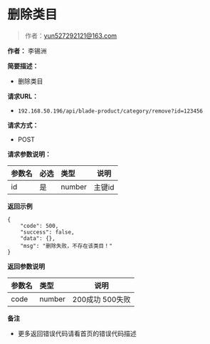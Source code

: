 # 删除类目

> 作者：yun527292121@163.com

**作者：** 李锡洲

**简要描述：** 

- 删除类目

**请求URL：** 
- `192.168.50.196/api/blade-product/category/remove?id=123456`
  
**请求方式：**
- POST 


**请求参数说明：** 

|参数名|必选|类型|说明|
|:----    |:---|:----- |-----   |
|id |是  |number |主键id   |

 **返回示例**

``` 
{
    "code": 500,
    "success": false,
    "data": {},
    "msg": "删除失败，不存在该类目！"
}
```

 **返回参数说明** 

|参数名|类型|说明|
|:-----  |:-----|-----                           |
|code | number  |200成功 500失败 |

 **备注** 

- 更多返回错误代码请看首页的错误代码描述